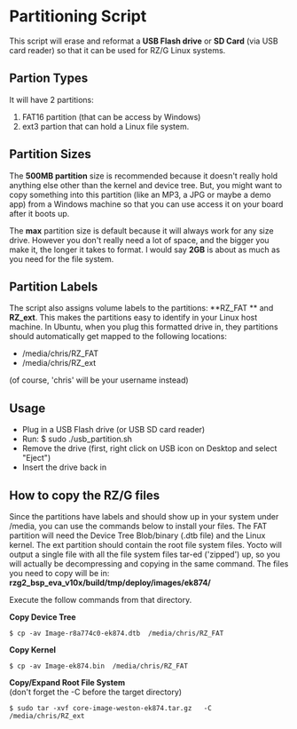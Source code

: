 # Partitioning Script
This script will erase and reformat a **USB Flash drive** or **SD Card** (via USB card reader) so that it can be used for RZ/G Linux systems.


## Partion Types
It will have 2 partitions:

1. FAT16 partition (that can be access by Windows)
2. ext3 partion that can hold a Linux file system.

## Partition Sizes
The **500MB partition** size is recommended because it doesn't really hold anything else other than the kernel and device tree. But, you might want to copy something into this partition (like an MP3, a JPG or maybe a demo app) from a Windows machine so that you can use access it on your board after it boots up.

The **max** partition size is default because it will always work for any size drive. However you don't really need a lot of space, and the bigger you make it, the longer it takes to format. I would say **2GB** is about as much as you need for the file system.

## Partition Labels
The script also assigns volume labels to the partitions: **RZ_FAT ** and **RZ_ext**.
This makes the partitions easy to identify in your Linux host machine.
In Ubuntu, when you plug this formatted drive in, they partitions should automatically get mapped to the following locations:

* /media/chris/RZ_FAT
* /media/chris/RZ_ext

(of course, 'chris' will be your username instead)

## Usage
* Plug in a USB Flash drive (or USB SD card reader)
* Run:   $ sudo ./usb_partition.sh
* Remove the drive (first, right click on USB icon on Desktop and select "Eject")
* Insert the drive back in

## How to copy the RZ/G files
Since the partitions have labels and should show up in your system under /media, you can use the commands below to install your files.
The FAT partition will need the Device Tree Blob/binary (.dtb file) and the Linux kernel.
The ext partition should contain the root file system files. Yocto will output a single file with all the file system files tar-ed ('zipped') up, so you will actually be decompressing and copying in the same command.
The files you need to copy will be in:  
**rzg2_bsp_eva_v10x/build/tmp/deploy/images/ek874/**

Execute the follow commands from that directory.

**Copy Device Tree**

    $ cp -av Image-r8a774c0-ek874.dtb  /media/chris/RZ_FAT

**Copy Kernel**

    $ cp -av Image-ek874.bin  /media/chris/RZ_FAT

**Copy/Expand Root File System**  
(don't forget the -C before the target directory)

    $ sudo tar -xvf core-image-weston-ek874.tar.gz   -C /media/chris/RZ_ext


